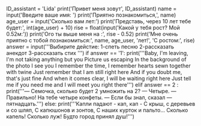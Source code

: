ID_assistant = 'Lida'
print('Привет меня зовут', ID_assistant)
name = input('Введите ваше имя: ')
print('Приятно познакомиться,', name)
age_user = input('Сколько вам лет:')
print('Представь, через 10 лет тебе будет:',  int(age_user) + 10)
rise = float(input('Какой у тебя рост? Мой 0.52м:'))
print('Ого ты выше меня на :', rise - 0.52)
print('Мне очень приятно с тобой познакомиться:', name, age_user, 'лет!', 'С ростом:', rise)
answer = input('''Выбирите дейстие:
1-спеть песню 
2-рассказать анекдот
3-рассказать стих
''')
if answer == '1':
  print('''Baby, I'm leaving, I'm not taking anything but you
Picture us escaping
In the background of the photo I see you
I remember the time, I remember hearts sewn together with twine
Just remember that I am still right here
And if you doubt me, that's just fine
And when it comes clear, I will be waiting right here
Just tell me if you need me and I will meet you right there''')
elif answer == 2 :
  print('''— Семочка, сколько будет 2 умножить на 2?
— Четыре.
— Правильно! На тебе четыре конфеты.
— Если бы знал, сказал — пятнадцать.''')
else:
  print('''Капли падают - кап, кап -
С крыш, с деревьев и со шляп,
С капюшонов и зонтов,
С наших курток и пальто...
Сколько капель!
Сколько луж!
Будто город принял душ!''')
